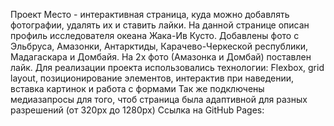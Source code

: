 Проект Место - интерактивная страница, куда можно добавлять фотографии, удалять их и ставить лайки.
На данной странице описан профиль исследователя океана Жака-Ив Кусто. Добавлены фото с Эльбруса, Амазонки, Антарктиды, Карачево-Черкеской республики, Мадагаскара и Домбайя. На 2х фото (Амазонка и Домбай) поставлен лайк.
Для реализации проекта использовались технологии: Flexbox, grid layout, позиционирование элементов, интерактив при наведении, вставка картинок и работа с формами
Так же подключены медиазапросы для того, чтоб страница была адаптивной для разных разрешений (от 320px до 1280px)
Ссылка на GitHub Pages: 